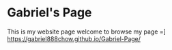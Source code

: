 # Gabriel's Page 
This is my website page 
welcome to browse my page =]
https://gabriel888chow.github.io/Gabriel-Page/